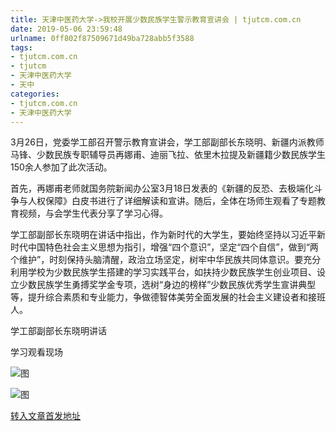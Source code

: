 ```yaml
---
title: 天津中医药大学->我校开展少数民族学生警示教育宣讲会 | tjutcm.com.cn
date: 2019-05-06 23:59:48
urlname: 0ff802f87509671d49ba728abb5f3588
tags: 
- tjutcm.com.cn
- tjutcm
- 天津中医药大学
- 天中
categories:
- tjutcm.com.cn
- 天津中医药大学
---
```


3月26日，党委学工部召开警示教育宣讲会，学工部副部长东晓明、新疆内派教师马锋、少数民族专职辅导员再娜甫、迪丽飞拉、依里木拉提及新疆籍少数民族学生150余人参加了此次活动。

首先，再娜甫老师就国务院新闻办公室3月18日发表的《新疆的反恐、去极端化斗争与人权保障》白皮书进行了详细解读和宣讲。随后，全体在场师生观看了专题教育视频，与会学生代表分享了学习心得。

学工部副部长东晓明在讲话中指出，作为新时代的大学生，要始终坚持以习近平新时代中国特色社会主义思想为指引，增强“四个意识”，坚定“四个自信”，做到“两个维护”，时刻保持头脑清醒，政治立场坚定，树牢中华民族共同体意识。要充分利用学校为少数民族学生搭建的学习实践平台，如扶持少数民族学生创业项目、设立少数民族学生勇搏奖学金专项，选树“身边的榜样”少数民族优秀学生宣讲典型等，提升综合素质和专业能力，争做德智体美劳全面发展的社会主义建设者和接班人。

学工部副部长东晓明讲话

学习观看现场

![图](http://news13.tjutcm.edu.cn/__local/F/9B/E1/820FC1151FE9E304234F0AD1891_B14E8B6E_17072.jpg)

![图](http://news13.tjutcm.edu.cn/__local/C/5F/68/E8D90E107809F034A0A90C32452_DBA0AE4D_188CF.jpg)

[转入文章首发地址](http://news13.tjutcm.edu.cn/info/1526/12922.htm)